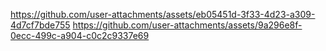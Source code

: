https://github.com/user-attachments/assets/eb05451d-3f33-4d23-a309-4d7cf7bde755
https://github.com/user-attachments/assets/9a296e8f-0ecc-499c-a904-c0c2c9337e69
